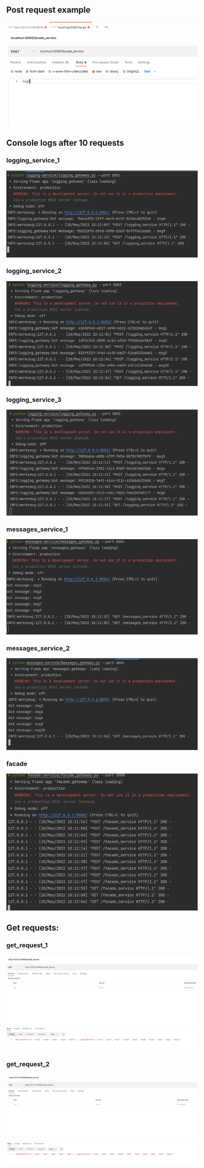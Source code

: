 ## Post request example
![](./img/part4/post_request.png)

## Console logs after 10 requests
### logging_service_1
![](./img/part5/logging1.png)
### logging_service_2
![](./img/part5/logging2.png)
### logging_service_3
![](./img/part5/logging3.png)
### messages_service_1
![](./img/part5/messages1.png)
### messages_service_2
![](./img/part5/messages2.png)
### facade
![](./img/part5/facade.png)

## Get requests:
### get_request_1
![](./img/part5/get_all_part1.png)
### get_request_2
![](./img/part5/get_all_part2.png)